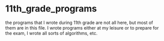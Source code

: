 # 11th_grade_programs
the programs that I wrote during 11th grade are not all here, but most of them are in this file. I wrote programs either at my leisure or to prepare for the exam, I wrote all sorts of algorithms, etc.
